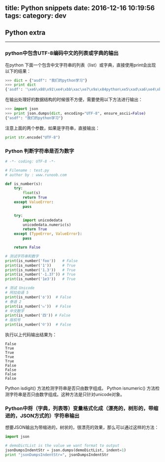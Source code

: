 title: Python snippets
date: 2016-12-16 10:19:56
tags: 
category: dev
---

## Python extra
---

### python中包含UTF-8编码中文的列表或字典的输出
在python 下面一个包含中文字符串的列表（list）或字典，直接使用print会出现以下的结果：

```python
>>> dict = {"asdf": "我们的python学习"}
>>> print dict
{'asdf': '\xe6\x88\x91\xe4\xbb\xac\xe7\x9a\x84python\xe5\xad\xa6\xe4\xb9\xa0'}
```
在输出处理好的数据结构的时候很不方便，需要使用以下方法进行输出：
```python
>>> import json
>>> print json.dumps(dict, encoding="UTF-8", ensure_ascii=False)
{"asdf": "我们的python学习"}
```
注意上面的两个参数，如果是字符串，直接输出：
```python
print str.encode("UTF-8")
```

### Python 判断字符串是否为数字

```python
# -*- coding: UTF-8 -*-

# Filename : test.py
# author by : www.runoob.com

def is_number(s):
    try:
        float(s)
        return True
    except ValueError:
        pass

    try:
        import unicodedata
        unicodedata.numeric(s)
        return True
    except (TypeError, ValueError):
        pass

    return False

# 测试字符串和数字
print(is_number('foo'))   # False
print(is_number('1'))     # True
print(is_number('1.3'))   # True
print(is_number('-1.37')) # True
print(is_number('1e3'))   # True

# 测试 Unicode
# 阿拉伯语 5
print(is_number('٥'))  # False
# 泰语 2
print(is_number('๒'))  # False
# 中文数字
print(is_number('四')) # False
# 版权号
print(is_number('©'))  # False
```

执行以上代码输出结果为：
```
False
True
True
True
True
False
False
False
False
```

Python isdigit() 方法检测字符串是否只由数字组成。
Python isnumeric() 方法检测字符串是否只由数字组成。这种方法是只针对unicode对象。


### Python中将（字典，列表等）变量格式化成（漂亮的，树形的，带缩进的，JSON方式的）字符串输出

想要JSON输出为带缩进的，树状的，很漂亮的效果，那么可以通过这样的方法：
```python
import json

# demoDictList is the value we want format to output
jsonDumpsIndentStr = json.dumps(demoDictList, indent=1)
print "jsonDumpsIndentStr=", jsonDumpsIndentStr
```
